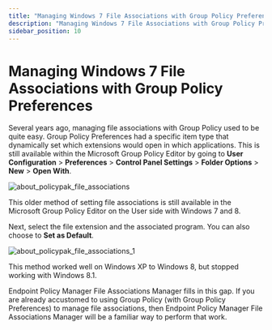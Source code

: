 ```yaml
---
title: "Managing Windows 7 File Associations with Group Policy Preferences"
description: "Managing Windows 7 File Associations with Group Policy Preferences"
sidebar_position: 10
---
```


# Managing Windows 7 File Associations with Group Policy Preferences

Several years ago, managing file associations with Group Policy used to be quite easy. Group Policy
Preferences had a specific item type that dynamically set which extensions would open in which
applications. This is still available within the Microsoft Group Policy Editor by going to **User
Configuration** > **Preferences** > **Control Panel Settings** > **Folder Options** > **New** >
**Open With**.

![about_policypak_file_associations](/images/endpointpolicymanager/fileassociations/insouts/about_endpointpolicymanager_file_associations.webp)

This older method of setting file associations is still available in the Microsoft Group Policy
Editor on the User side with Windows 7 and 8.

Next, select the file extension and the associated program. You can also choose to **Set as
Default**.

![about_policypak_file_associations_1](/images/endpointpolicymanager/fileassociations/insouts/about_endpointpolicymanager_file_associations_1.webp)

This method worked well on Windows XP to Windows 8, but stopped working with Windows 8.1.

Endpoint Policy Manager File Associations Manager fills in this gap. If you are already accustomed
to using Group Policy (with Group Policy Preferences) to manage file associations, then Endpoint
Policy Manager File Associations Manager will be a familiar way to perform that work.
